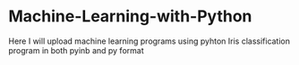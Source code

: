 # Machine-Learning-with-Python
Here I will upload machine learning programs using pyhton
Iris classification program in both pyinb and py format
